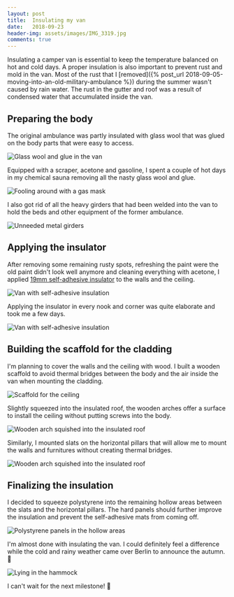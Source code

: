 ```yaml
---
layout: post
title:  Insulating my van
date:   2018-09-23
header-img: assets/images/IMG_3319.jpg
comments: true
---
```


Insulating a camper van is essential to keep the temperature balanced on hot and cold days. A proper insulation is also important to prevent rust and mold in the van. Most of the rust that I [removed]({% post_url 2018-09-05-moving-into-an-old-military-ambulance %}) during the summer wasn't caused by rain water. The rust in the gutter and roof was a result of condensed water that accumulated inside the van.

## Preparing the body

The original ambulance was partly insulated with glass wool that was glued on the body parts that were easy to access.

![Glass wool and glue in the van](/assets/images/IMG_2759.jpg)

Equipped with a scraper, acetone and gasoline, I spent a couple of hot days in my chemical sauna removing all the nasty glass wool and glue.

![Fooling around with a gas mask](/assets/images/IMG_2928.jpg)

I also got rid of all the heavy girders that had been welded into the van to hold the beds and other equipment of the former ambulance.

![Unneeded metal girders](/assets/images/IMG_2839.jpg)

## Applying the insulator

After removing some remaining rusty spots, refreshing the paint were the old paint didn't look well anymore and cleaning everything with acetone, I applied [19mm self-adhesive insulator](https://www.amazon.de/gp/product/B00EZUW81U?tag=mumothhoofba-21) to the walls and the ceiling.

![Van with self-adhesive insulation](/assets/images/IMG_3319.jpg)

Applying the insulator in every nook and corner was quite elaborate and took me a few days.

![Van with self-adhesive insulation](/assets/images/IMG_3317.jpg)

## Building the scaffold for the cladding

I'm planning to cover the walls and the ceiling with wood. I built a wooden scaffold to avoid thermal bridges between the body and the air inside the van when mounting the cladding.

![Scaffold for the ceiling](/assets/images/IMG_3350.jpg)

Slightly squeezed into the insulated roof, the wooden arches offer a surface to install the ceiling without putting screws into the body.

![Wooden arch squished into the insulated roof](/assets/images/IMG_3343.jpg)

Similarly, I mounted slats on the horizontal pillars that will allow me to mount the walls and furnitures without creating thermal bridges.

![Wooden arch squished into the insulated roof](/assets/images/IMG_3375.jpg)

## Finalizing the insulation

I decided to squeeze polystyrene into the remaining hollow areas between the slats and the horizontal pillars. The hard panels should further improve the insulation and prevent the self-adhesive mats from coming off.

![Polystyrene panels in the hollow areas](/assets/images/IMG_3382.jpg)

I'm almost done with insulating the van. I could definitely feel a difference while the cold and rainy weather came over Berlin to announce the autumn. :maple_leaf:

![Lying in the hammock](/assets/images/IMG_3378.jpg)

I can't wait for the next milestone! :tada:
